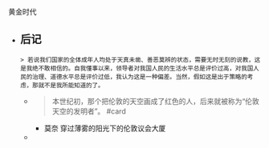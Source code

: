 黄金时代

- 后记  
	-  
	  > 若说我们国家的全体成年人均处于天真未凿、善恶莫辨的状态，需要无时无刻的说教，这是我绝不敢相信的。自我懂事以来，领导者对我国人民的生活水平总是评价过高，对我国人民的治理、道德水平总是评价过低，我认为这是一种偏差。当然，假如这是出于策略的考虑，那就不是我所能知道的了。  
	-  
	  > 本世纪初，那个把伦敦的天空画成了红色的人，后来就被称为“伦敦天空的发明者”。 #card  

		- 莫奈 穿过薄雾的阳光下的伦敦议会大厦  
	- 